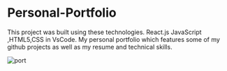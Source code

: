 # Personal-Portfolio
This project was built using these technologies.  React.js JavaScript ,HTML5,CSS in VsCode. My personal portfolio  which features some of my github projects as well as my resume and technical skills.


![port](https://user-images.githubusercontent.com/103018353/181174818-4fcf9cca-2984-4f6e-b472-92df77b62f8a.png)
